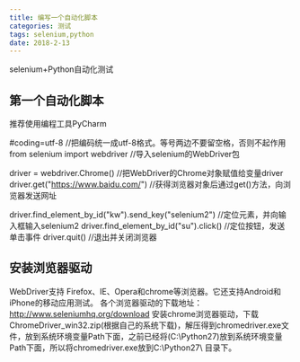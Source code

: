 ```yaml
---
title: 编写一个自动化脚本
categories: 测试
tags: selenium,python
date: 2018-2-13
---
```

selenium+Python自动化测试

<!-- more -->

## 第一个自动化脚本

推荐使用编程工具PyCharm

#coding=utf-8  //把编码统一成utf-8格式。等号两边不要留空格，否则不起作用
from selenium import webdriver //导入selenium的WebDriver包

driver = webdriver.Chrome() //把WebDriver的Chrome对象赋值给变量driver
driver.get("https://www.baidu.com/") //获得浏览器对象后通过get()方法，向浏览器发送网址

driver.find_element_by_id("kw").send_key("selenium2") //定位元素，并向输入框输入selenium2
driver.find_element_by_id("su").click() //定位按钮，发送单击事件
driver.quit() //退出并关闭浏览器


## 安装浏览器驱动

WebDriver支持 Firefox、IE、Opera和chrome等浏览器。它还支持Android和iPhone的移动应用测试。
各个浏览器驱动的下载地址：http://www.seleniumhq.org/download
安装chrome浏览器驱动，下载ChromeDriver_win32.zip(根据自己的系统下载)，解压得到chromedriver.exe文件，放到系统环境变量Path下面，之前已经将(C:\Python27)放到系统环境变量Path下面，所以将chromedriver.exe放到C:\Python27\ 目录下。
